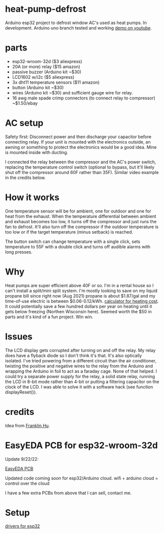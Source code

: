 # heat-pump-defrost
Arduino esp32 project to defrost window AC's used as heat pumps. In development.
Arduino uno branch tested and working [demo on youtube](https://www.youtube.com/watch?v=FBvkNjNMhIM).

# parts
* esp32-wroom-32d ($3 aliexpress)
* 20A (or more) relay ($15 amazon)
* passive buzzer (Arduino kit ~$30)
* LCD1602 w/i2c ($5 aliexpress)
* 3x dht11 temperature sensors ($11 amazon)
* button (Arduino kit ~$30)
* wires (Arduino kit ~$30) and sufficient gauge wire for relay.
* 16 awg male spade crimp connectors (to connect relay to compressor) ~$1.50/ebay

# AC setup
Safety first: Disconnect power and then discharge your capacitor before connecting relay. If your unit is mounted with the electronics outside, an awning or something to protect the electronics would be a good idea. Mine is mounted inside with ducting.

I connected the relay between the compressor and the AC's power switch, replacing the temperature control switch (optional to bypass, but it'll likely shut off the compressor around 60F rather than 35F). Similar video example in the credits below.

# How it works
One temperature sensor will be for ambient, one for outdoor and one for heat from the exhaust. When the temperature differential between ambient and exhaust becomes too low, it turns off the compressor and just runs the fan to defrost. It'll also turn off the compressor if the outdoor temperature is too low or if the target temperature (minus setback) is reached.

The button switch can change temperature with a single click, sets temperature to 55F with a double click and turns off audible alarms with long presses.

# Why
Heat pumps are super efficient above 40F or so. I'm in a rental house so I can't install a split/mini split system. I'm mostly looking to save on my liquid propane bill since right now (Aug 2021) propane is about $1.87/gal and my time-of-use electric is between $0.06-0.12/kWh. [calculator for heating cost](https://www.efficiencymaine.com/at-home/heating-cost-comparison/). It could potentially save a few hundred dollars per year on heating until it gets below freezing (Northen Wisconsin here). Seemed worth the $50 in parts and it's kind of a fun project. Win win.

# Issues
The LCD display gets corrupted after turning on and off the relay. My relay does have a flyback diode so I don't think it's that. It's also optically isolated. I've tried powering from a different circuit than the air conditioner, twisting the positive and negative wires to the relay from the Arduino and wrapping the Arduino in foil to act as a faraday cage. None of that helped. I could try a separate power supply for the relay, a solid state relay, running the LCD in 8-bit mode rather than 4-bit or putting a filtering capacitor on the clock of the LCD. I was able to solve it with a software hack (see function displayReset()).

# credits
Idea from [Franklin Hu](https://www.youtube.com/watch?v=wpsMVukBvG0&t=152s).

# EasyEDA PCB for esp32-wroom-32d
Update 9/22/22:

[EasyEDA PCB](https://u.easyeda.com/tomwolfe/endall)

Updated code coming soon for esp32/Arduino cloud. wifi + arduino cloud = control over the cloud

I have a few extra PCBs from above that I can sell, contact me.

# Setup
[drivers for esp32](https://www.silabs.com/developers/usb-to-uart-bridge-vcp-drivers?tab=downloads)
